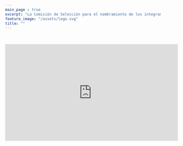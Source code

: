 ```yaml
---
main_page : true
excerpt: "La Comisión de Selección para el nombramiento de los integrantes del Comité de Participación Social del Sistema Anticorrupción del Estado de Jalisco, se constituye por 9 ciudadanas y ciudadanos comprometidos con la vida pública de nuestra Entidad. Esta Comisión fue designada por el Congreso del Estado con fundamento en la Constitución Política de Jalisco y la Ley del Sistema Anticorrupción Local. Su labor fundamental será identificar, seleccionar y nombrar a quienes formarán el primer Comité de Participación Social del Sistema Estatal Anticorrupción, pieza vital para la sinergia entre la sociedad civil y el sector gobierno en las tareas de prevención, investigación y sanción de los actos de corrupción."
feature_image: "/assets/logo.svg"
title: ""
---
```


<p>&nbsp;</p>
<iframe width="560" height="315" src="https://www.youtube.com/embed/wGhTkYtpIDU" frameborder="0" allow="accelerometer; autoplay; clipboard-write; encrypted-media; gyroscope; picture-in-picture" allowfullscreen></iframe>


<!--
<p>&nbsp;</p>
<p>&nbsp;</p>
<h4 style="text-align: center;">Tiempos de entrevista</h4>
<p>&nbsp;</p>
<p>&nbsp;</p>
<table style="height: 93px;" width="559">
<thead>
<tr>
<td style="width: 178px; text-align: center;">Presentaci&oacute;n</td>
<td style="width: 178px; text-align: center;">Preguntas miembros de la Comisi&oacute;n de Selecci&oacute;n</td>
<td style="width: 181px; text-align: center;">Preguntas Ciudadanas</td>
</tr>
</thead>
<tbody>
<tr>
<td style="width: 178px; text-align: center;">15 min</td>
<td style="width: 178px; text-align: center;">25 min</td>
<td style="width: 181px; text-align: center;">5 min.</td>
</tr>
</tbody>
</table>
<p><br /><br /></p>
<p>Las entrevistas de la Comisi&oacute;n de Selecci&oacute;n ser&aacute;n abiertas al p&uacute;blico en los siguientes horarios:</p>
<ul>
<li><strong>Martes 22 de octubre de 2019 en la Sala de Presidentes en las instalaciones de la C&aacute;mara de Comercio de Guadalajara, ubicadas en Av. Ignacio L. Vallarta 4095, Don Bosco Vallarta, 45000 Zapopan, Jalisco M&eacute;xico; a partir de las 9:00 horas a 18:20 horas.</strong></li>
</ul>
<p>En la entrevista con la Comisi&oacute;n de Selecci&oacute;n cada uno de los diez aspirantes participar&aacute;n en igualdad de t&eacute;rminos y condiciones, independientemente de la calificaci&oacute;n obtenida en la c&eacute;dula de evaluaci&oacute;n curricular de la etapa previa. El formato de la entrevista ser&aacute; el siguiente:</p>
<ul>
<li>Cada aspirante contar&aacute; hasta con 15 minutos para transmitir de forma oral a la Comisi&oacute;n de Selecci&oacute;n y a la sociedad en general:</li>
<ol style="padding-left: 30px;">
<li>Su visi&oacute;n del Comit&eacute; de Participaci&oacute;n Social dentro del Sistema Anticorrupci&oacute;n: expectativas de corto plazo y necesidades de largo plazo en su funcionamiento.</li>
<li>Una exposici&oacute;n de las razones que lo hacen un candidato id&oacute;neo y cu&aacute;l ser&iacute;a su aportaci&oacute;n personal a la labor de un cuerpo colegiado como el Comit&eacute; de Participaci&oacute;n Social.</li>
<li>Elementos de su perfil, experiencia profesional y rasgos de su car&aacute;cter que contribuir&iacute;an a lograr los objetivos del Comit&eacute; de Participaci&oacute;n Social.</li>
<li>Su papel en la promoci&oacute;n de v&iacute;nculos con la sociedad jalisciense.</li>
</ol>
<li>La Comisi&oacute;n de Selecci&oacute;n realizar&aacute; preguntas hasta por 25 minutos de los temas expuestos en la Metodolog&iacute;a para la valoraci&oacute;n de expedientes y algunos otros asuntos de la experiencia profesional o personal del aspirante que los Comisionados consideren pertinentes:</li>
<ol style="padding-left: 30px;">
<li>Dominio de los temas de trabajo del Comit&eacute;: transparencia, rendici&oacute;n de cuentas, combate a la corrupci&oacute;n y aspectos relacionados.</li>
<li>Visi&oacute;n del Sistema Estatal Anticorrupci&oacute;n.</li>
<li>Capacidad de advertir los retos que enfrenta el Sistema Estatal Anticorrupci&oacute;n, as&iacute; como su propuesta para resolverlos.</li>
<li>Claridad y visi&oacute;n sobre el papel del Comit&eacute; de Participaci&oacute;n Social dentro del Sistema Nacional Anticorrupci&oacute;n (objetivos y funciones).</li>
<li>Estructura l&oacute;gica del pensamiento, capacidad de s&iacute;ntesis y sentido cr&iacute;tico en la presentaci&oacute;n de explicaciones y argumentos.</li>
<li>Visi&oacute;n congruente con los principios constitucionales del Sistema Nacional Anticorrupci&oacute;n.</li>
<li>Liderazgo y capacidades de comunicaci&oacute;n.</li>
<li>Independencia, determinaci&oacute;n y firmeza en el ejercicio de sus atribuciones.<br /><br /></li>
</ol>
<li>Al final se otorgar&aacute;n 5 minutos a las preguntas formuladas con anticipaci&oacute;n por miembros de la sociedad civil, que ser&aacute;n registradas en la p&aacute;ginawww.comisionsaejalisco.org.</li>
</ul>
<p>&nbsp;</p>

<h4 style="text-align:center;">Entrevistas Martes 22 de octubre de 2019</h4>
<br><br>
<table class="rwd-table" id="table-wrap">
    <thead>
        <tr>
            <th>CÓDIGO</th>
            <th>NOMBRE COMPLETO</th>
            <th>HORARIO DE ENTREVISTA</th>
           
           
        </tr>
    </thead>
    <tbody>
        <tr>
            <td data-th="CÓDIGO">01/ACPSJ/2019</td>
            <td data-th="NOMBRE COMPLETO">Gilberto Tinajero Díaz</td>
            <td data-th="HORARIO DE ENTREVISTA">9:00 - 9:50</td>

        </tr>
        <tr style="background-color: #f2f2f2;">
            <td data-th="CÓDIGO">02/ACPSJ/2019</td>
            <td data-th="NOMBRE COMPLETO">Hiram Abel Ángel Lara</td>
            <td data-th="HORARIO DE ENTREVISTA">9:50 - 10:40</td>      
        </tr>

        <tr>
            <td data-th="CÓDIGO">03/ACPSJ/2019</td>
            <td data-th="NOMBRE COMPLETO">Carlos Luis Moreno Jaimes</td>
            <td data-th="HORARIO DE ENTREVISTA">10:40 - 11:30</td>
        </tr>

        <tr style="background-color: #f2f2f2;">
            <td data-th="CÓDIGO">06/ACPSJ/2019</td>
            <td data-th="NOMBRE COMPLETO">Rito Abel Orozco Jara</td>
            <td data-th="HORARIO DE ENTREVISTA">11:30 - 12:20</td>
        </tr>
        <tr>
       		<td data-th="CÓDIGO">07/ACPSJ/2019</td>
            <td data-th="NOMBRE COMPLETO">Tadeo Eduardo Hubbe Contreras</td>
            <td data-th="HORARIO DE ENTREVISTA">12:20 - 13:10</td>
           
        </tr>
        <tr style="background-color: #f2f2f2;">
       		<td data-th="CÓDIGO">08/ACPSJ/2019</td>
            <td data-th="NOMBRE COMPLETO">Omar Alejandro Peña Ugalde</td>
            <td data-th="HORARIO DE ENTREVISTA">13:10 14:00</td>
          
        </tr>
        <tr>
       		<td data-th="CÓDIGO">09/ACPSJ/2019</td>
            <td data-th="NOMBRE COMPLETO">David Gómez Álvarez Pérez</td>
            <td data-th="HORARIO DE ENTREVISTA">15:00 - 15:50</td>
           
        </tr>
        <tr style="background-color: #f2f2f2;">
       		<td data-th="CÓDIGO">10/ACPSJ/2019</td>
            <td data-th="NOMBRE COMPLETO">Roberto Orozco Gálvez </td>
            <td data-th="HORARIO DE ENTREVISTA">15:50 - 16:40</td>
          
        </tr>
         <tr>
       		<td data-th="CÓDIGO">11/ACPSJ/2019</td>
            <td data-th="NOMBRE COMPLETO">Jorge Chaires Zaragoza</td>
            <td data-th="HORARIO DE ENTREVISTA">16:40 - 17:30</td>
          
        </tr>      
         <tr style="background-color: #f2f2f2;">
       		<td data-th="CÓDIGO">12/ACPSJ/2019</td>
            <td data-th="NOMBRE COMPLETO">Iliana Guadalupe León González</td>
            <td data-th="HORARIO DE ENTREVISTA">17:30 - 18:20</td>
          
        </tr>
    </tbody>
</table>
<p></p>
<p></p>
<p></p>

<p>La Comisión de Selección podrá recibir las comunicaciones y notificaciones diversas que le sean dirigidas en el domicilio oficial de las oficinas de la Secretaría Ejecutiva:</p> <p>Av. Arcos #767, Col. Jardines del Bosque.</p> <p>C.P. 44520, Guadalajara, Jalisco</p>


<!-- 

<h3 style="text-align:center;">Lista de los 8 aspirantes que pasan a la ronda de entrevistas para ser elegidos como un nuevo integrante del Comité de Participación Social del Sistema Anticorrupción del Estado de Jalisco.</h3>
<p></p>
<p></p>
<ul style="text-align:center;list-style-type: none;">
    <li>Bulmaro López González</li>
    <li>Marco Antonio Cortés Guardado</li>
    <li>Nancy García Vázquez</li>
    <li>Gonzalo Alejandro Verduzco Mendoza</li>
    <li>Jorge Chaires Zaragoza</li>
    <li>Alejandro Salvador Sánchez Torres</li>
    <li>José Antonio Murillo Gladin</li>
    <li>Tadeo Eduardo Hubbe Contreras</li>
</ul>
<p></p>
<p></p>
<h5>Estas entrevistas se llevarán a cabo en la siguiente fecha y horario:</h5>
<ul>
    <li>Lunes 22 de octubre de 2018 en Av. Juárez No. 976, Edificio de la Rectoría General de la Universidad de Guadalajara, piso 9, Colonia Centro, C.P. 44100, Guadalajara, Jalisco; a partir de las 9:00 horas a 15:30 horas.
    </li>
</ul>
<h5>Formato de entrevistas:</h5>
<ol>
    <li><Strong>15 minutos.</Strong> El aspirante transmitirá de forma oral a la Comisión de Selección y a la sociedad en general:
    </li>

    a. Su visión del Comité de Participación Social dentro del Sistema Anticorrupción: expectativas de corto plazo y necesidades de largo plazo en su funcionamiento.<br><br>
    b. Una exposición de las razones que lo hacen un candidato idóneo y cuál sería su aportación personal a la labor de un cuerpo colegiado como el Comité de Participación Social.<br><br>
    c. Elementos de su perfil, experiencia profesional y rasgos de su carácter que contribuirían a lograr los objetivos del Comité de Participación Social.<br><br>
    d. Su papel en la promoción de vínculos con la sociedad jalisciense.<br><br>

    <li><strong>25 minutos.</strong> El aspirante responderá preguntas de los temas expuestos en la Metodología para la valoración de expedientes y algunos otros asuntos de la experiencia profesional o personal del aspirante que los Comisionados consideren pertinentes:</li>
   
        a. Dominio de los temas de trabajo del Comité: transparencia, rendición de cuentas, combate a la corrupción y aspectos relacionados.<br><br>
        b. Visión del Sistema Estatal Anticorrupción.<br><br>
        c. Capacidad de advertir los retos que enfrenta el Sistema Estatal Anticorrupción, así como su propuesta para resolverlos.<br><br>
        d. Claridad y visión sobre el papel del Comité de Participación Social dentro del Sistema Nacional Anticorrupción (objetivos y funciones).<br><br>
        e. Estructura lógica del pensamiento, capacidad de síntesis y sentido crítico en la presentación de explicaciones y argumentos.<br><br>
        f. Visión congruente con los principios constitucionales del Sistema Nacional Anticorrupción.<br><br>
        g. Liderazgo y capacidades de comunicación.<br><br>
        h. Independencia, determinación y firmeza en el ejercicio de sus atribuciones.<br><br>
    
    <li><strong>5 minutos.</strong> El aspirante contestará preguntas, formuladas por la sociedad civil, formuladas con anticipación recibidas con al menos 24 horas de anticipación.
    </li>
</ol>
<p></p>
<p></p>
<p>Las entrevistas serán abiertas al público con la participación de la sociedad civil a través de preguntas formuladas previamente a los aspirantes vía correo electrónico a través del siguiente enlace:</p>
<p><a target="_blank" href="http://comisionsaejalisco.org/contacto/">Pregunta Ciudadana</a></p>

-->
